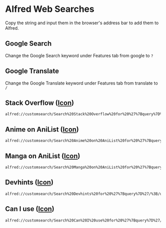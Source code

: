 # Alfred Web Searches
Copy the string and input them in the browser's address bar to add them to Alfred.

## Google Search
Change the Google Search keyword under Features tab from google to `?`

## Google Translate
Change the Google Translate keyword under Features tab from translate to `/`

## Stack Overflow ([Icon](../image/stackoverflow.png))
```
alfred://customsearch/Search%20Stack%20Overflow%20for%20%27%7Bquery%7D%27/%3E/utf8/nospace/https%3A%2F%2Fstackoverflow.com%2Fsearch%3Fq%3D%7Bquery%7D
```

## Anime on AniList ([Icon](../image/anilist.png))
```
alfred://customsearch/Search%20Anime%20on%20AniList%20for%20%27%7Bquery%7D%27/anime/utf8/nospace/https%3A%2F%2Fanilist.co%2Fsearch%2Fanime%3Fsearch%3D%7Bquery%7D%26sort%3DSEARCH_MATCH
```

## Manga on AniList ([Icon](../image/anilist.png))
```
alfred://customsearch/Search%20Manga%20on%20AniList%20for%20%27%7Bquery%7D%27/manga/utf8/nospace/https%3A%2F%2Fanilist.co%2Fsearch%2Fmanga%3Fsearch%3D%7Bquery%7D%26sort%3DSEARCH_MATCH
```

## Devhints ([Icon](../image/devhints.png))
```
alfred://customsearch/Search%20Devhints%20for%20%27%7Bquery%7D%27/%3B/utf8/nospace/https%3A%2F%2Fdevhints.io%2F%3Fq%3D%7Bquery%7D
```

## Can I use ([Icon](../image/caniuse.png))
```
alfred://customsearch/Search%20Can%20I%20use%20for%20%27%7Bquery%7D%27/%21/utf8/nospace/https%3A%2F%2Fcaniuse.com%2F%23search%3D%7Bquery%7D
```
